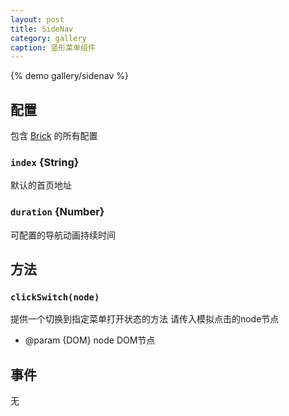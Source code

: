 ```yaml
---
layout: post
title: SideNav
category: gallery
caption: 竖形菜单组件
---
```


{% demo gallery/sidenav %}

## 配置

包含 [Brick](/brix/core/brick) 的所有配置

### `index` {String}

默认的首页地址

### `duration` {Number}

可配置的导航动画持续时间


## 方法

### `clickSwitch(node)`

提供一个切换到指定菜单打开状态的方法
请传入模拟点击的node节点

* @param  {DOM} node DOM节点


## 事件

无

